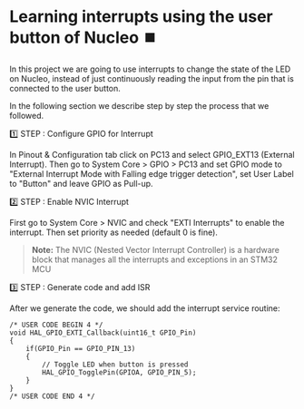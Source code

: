 # Learning interrupts using the user button of Nucleo ⏹️

In this project we are going to use interrupts to change the state of the LED on Nucleo, instead of just continuously reading the input from the pin that is connected to the user button.

In the following section we describe step by step the process that we followed.

1️⃣ STEP : Configure GPIO for Interrupt
  
In Pinout & Configuration tab click on PC13 and select GPIO_EXT13 (External Interrupt). Then go to System Core > GPIO > PC13 and set GPIO mode to "External Interrupt Mode with Falling edge trigger detection", set User Label  to "Button" and
leave GPIO as Pull-up.

2️⃣ STEP : Enable NVIC Interrupt

First go to System Core > NVIC and check "EXTI Interrupts" to enable the interrupt. Then set priority as needed (default 0 is fine).

> **Note:** The NVIC (Nested Vector Interrupt Controller) is a hardware block that manages all the interrupts and exceptions in an STM32 MCU

3️⃣ STEP : Generate code and add ISR

After we generate the code, we should add the interrupt service routine:

    /* USER CODE BEGIN 4 */
    void HAL_GPIO_EXTI_Callback(uint16_t GPIO_Pin)
    {
        if(GPIO_Pin == GPIO_PIN_13) 
        {
            // Toggle LED when button is pressed
            HAL_GPIO_TogglePin(GPIOA, GPIO_PIN_5);
        }
    }
    /* USER CODE END 4 */


